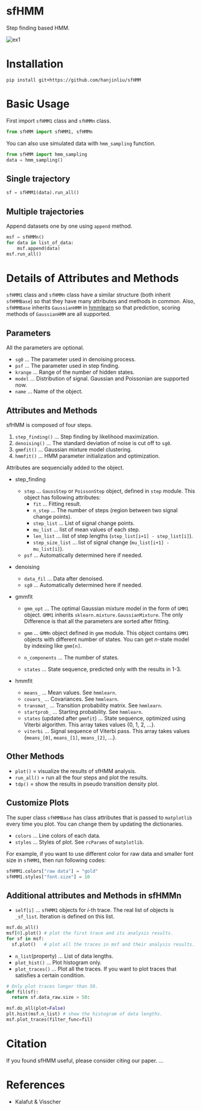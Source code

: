 # sfHMM
Step finding based HMM.

![ex1](animation.gif)

# Installation

```
pip install git+https://github.com/hanjinliu/sfHMM
```

# Basic Usage

First import `sfHMM1` class and `sfHMMn` class.

```python
from sfHMM import sfHMM1, sfHMMn
```

You can also use simulated data with `hmm_sampling` function.

```python
from sfHMM import hmm_sampling
data = hmm_sampling()
```

## Single trajectory

```python
sf = sfHMM1(data).run_all()
```

## Multiple trajectories

Append datasets one by one using `append` method.
```python
msf = sfHMMn()
for data in list_of_data:
    msf.append(data)
msf.run_all()
```

# Details of Attributes and Methods

`sfHMM1` class and `sfHMMn` class have a similar structure (both inherit `sfHMMBase`) so that they have many attributes and methods in common. Also, `sfHMMBase` inherits `GaussianHMM` in [hmmlearn](https://github.com/hmmlearn/hmmlearn) so that prediction, scoring methods of `GaussianHMM` are all supported.

## Parameters

All the parameters are optional.
- `sg0` ... The parameter used in denoising process.
- `psf` ... The parameter used in step finding.
- `krange` ... Range of the number of hidden states.
- `model` ... Distribution of signal. Gaussian and Poissonian are supported now.
- `name` ... Name of the object.

## Attributes and Methods

sfHMM is composed of four steps.

1. `step_finding()` ... Step finding by likelihood maximization.
2. `denoising()` ... The standard deviation of noise is cut off to `sg0`.
3. `gmmfit()` ... Gaussian mixture model clustering.
4. `hmmfit()` ... HMM parameter initialization and optimization.

Attributes are sequencially added to the object.

- step_finding

  - `step` ... `GaussStep` or `PoissonStep` object, defined in `step` module. This object has following attributes:
    - `fit` ... Fitting result.
    - `n_step` ... The number of steps (region between two signal change points).
    - `step_list` ... List of signal change points.
    - `mu_list` ... list of mean values of each step.
    - `len_list` ... list of step lengths (`step_list[i+1] - step_list[i]`).
    - `step_size_list` ... list of signal change (`mu_list[i+1] - mu_list[i]`). 
  - `psf` ... Automatically determined here if needed.

- denoising  

  - `data_fil` ... Data after denoised.
  - `sg0` ... Automatically determined here if needed.

- gmmfit

  - `gmm_opt` ... The optimal Gaussian mixture model in the form of `GMM1` object. `GMM1` inherits `sklearn.mixture.GaussianMixture`. The only Difference is that all the parameters are sorted after fitting.

  - `gmm` ... `GMMn` object defined in `gmm` module. This object contains `GMM1` objects with different number of states. You can get $n$-state model by indexing like `gmm[n]`.
  - `n_components` ... The number of states.
  - `states` ... State sequence, predicted only with the results in 1-3.

- hmmfit
    
  - `means_` ... Mean values. See `hmmlearn`.
  - `covars_` ... Covariances. See `hmmlearn`.
  - `transmat_` ... Transition probability matrix. See `hmmlearn`.
  - `startprob_` ... Starting probability. See `hmmlearn`.
  - `states` (updated after `gmmfit`) ... State sequence, optimized using Viterbi algorithm. This array takes values {0, 1, 2, ...}.
  - `viterbi` ... Signal sequence of Viterbi pass. This array takes values {`means_[0]`, `means_[1]`, `means_[2]`, ...}.

## Other Methods

- `plot()` = visualize the results of sfHMM analysis.
- `run_all()` = run all the four steps and plot the results.
- `tdp()` = show the results in pseudo transition density plot.

## Customize Plots

The super class `sfHMMBase` has class attributes that is passed to `matplotlib` every time you plot. You can change them by updating the dictionaries.

- `colors` ... Line colors of each data.
- `styles` ... Styles of plot. See `rcParams` of `matplotlib`.

For example, if you want to use different color for raw data and smaller font size in `sfHMM1`, then run following codes:

```python
sfHMM1.colors["raw data"] = "gold"
sfHMM1.styles["font.size"] = 10
```

## Additional attributes and Methods in sfHMMn

- `self[i]` ... `sfHMM1` objects for $i$-th trace. The real list of objects is `_sf_list`. Iteration is defined on this list.
  
```python
msf.do_all()
msf[0].plot() # plot the first trace and its analysis results.
for sf in msf:
  sf.plot()   # plot all the traces in msf and their analysis results.
```

- `n_list`(property) ... List of data lengths.
- `plot_hist()` ... Plot histogram only.
- `plot_traces()` ... Plot all the traces. If you want to plot traces that satisfies a certain condition.
  
```python
# Only plot traces longer than 50.
def fil(sf):
  return sf.data_raw.size > 50:

msf.do_all(plot=False)
plt.hist(msf.n_list) # show the histogram of data lengths.
msf.plot_traces(filter_func=fil)
```

# Citation
If you found sfHMM useful, please consider citing our paper.
 ...

# References
- Kalafut & Visscher
